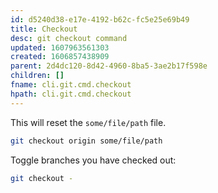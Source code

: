 ```yaml
---
id: d5240d38-e17e-4192-b62c-fc5e25e69b49
title: Checkout
desc: git checkout command
updated: 1607963561303
created: 1606857438909
parent: 2d4dc120-8d42-4960-8ba5-3ae2b17f598e
children: []
fname: cli.git.cmd.checkout
hpath: cli.git.cmd.checkout
---
```

This will reset the `some/file/path` file.

```sh
git checkout origin some/file/path
```

Toggle branches you have checked out:

```sh
git checkout -
```

